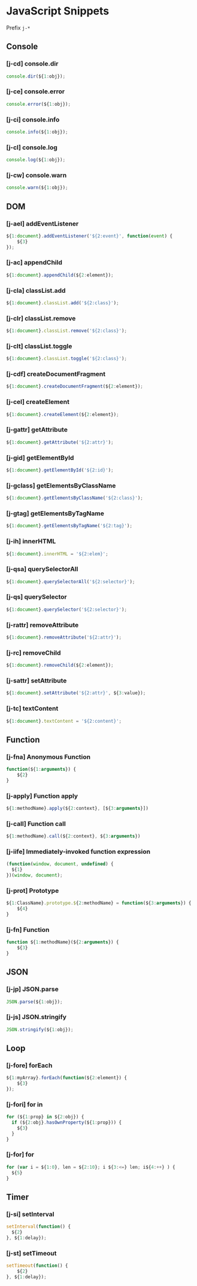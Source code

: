 # JavaScript Snippets

Prefix `j-*`

## Console

### [j-cd] console.dir

```javascript
console.dir(${1:obj});
```

### [j-ce] console.error

```javascript
console.error(${1:obj});
```

### [j-ci] console.info

```javascript
console.info(${1:obj});
```

### [j-cl] console.log

```javascript
console.log(${1:obj});
```

### [j-cw] console.warn

```javascript
console.warn(${1:obj});
```

## DOM

### [j-ael] addEventListener

```javascript
${1:document}.addEventListener('${2:event}', function(event) {
    ${3}
});
```

### [j-ac] appendChild

```javascript
${1:document}.appendChild(${2:element});
```

### [j-cla] classList.add

```javascript
${1:document}.classList.add('${2:class}');
```

### [j-clr] classList.remove

```javascript
${1:document}.classList.remove('${2:class}');
```

### [j-clt] classList.toggle

```javascript
${1:document}.classList.toggle('${2:class}');
```

### [j-cdf] createDocumentFragment

```javascript
${1:document}.createDocumentFragment(${2:element});
```

### [j-cel] createElement

```javascript
${1:document}.createElement(${2:element});
```

### [j-gattr] getAttribute

```javascript
${1:document}.getAttribute('${2:attr}');
```

### [j-gid] getElementById

```javascript
${1:document}.getElementById('${2:id}');
```

### [j-gclass] getElementsByClassName

```javascript
${1:document}.getElementsByClassName('${2:class}');
```

### [j-gtag] getElementsByTagName

```javascript
${1:document}.getElementsByTagName('${2:tag}');
```

### [j-ih] innerHTML

```javascript
${1:document}.innerHTML = '${2:elem}';
```

### [j-qsa] querySelectorAll

```javascript
${1:document}.querySelectorAll('${2:selector}');
```

### [j-qs] querySelector

```javascript
${1:document}.querySelector('${2:selector}');
```

### [j-rattr] removeAttribute

```javascript
${1:document}.removeAttribute('${2:attr}');
```

### [j-rc] removeChild

```javascript
${1:document}.removeChild(${2:element});
```

### [j-sattr] setAttribute

```javascript
${1:document}.setAttribute('${2:attr}', ${3:value});
```

### [j-tc] textContent

```javascript
${1:document}.textContent = '${2:content}';
```

## Function

### [j-fna] Anonymous Function

```javascript
function(${1:arguments}) {
    ${2}
}
```

### [j-apply] Function apply

```javascript
${1:methodName}.apply(${2:context}, [${3:arguments}])
```

### [j-call] Function call

```javascript
${1:methodName}.call(${2:context}, ${3:arguments})
```

### [j-iife] Immediately-invoked function expression

```javascript
(function(window, document, undefined) {
  ${1}
})(window, document);
```

### [j-prot] Prototype

```javascript
${1:ClassName}.prototype.${2:methodName} = function(${3:arguments}) {
    ${4}
}
```

### [j-fn] Function

```javascript
function ${1:methodName}(${2:arguments}) {
    ${3}
}
```

## JSON

### [j-jp] JSON.parse

```javascript
JSON.parse(${1:obj});
```

### [j-js] JSON.stringify

```javascript
JSON.stringify(${1:obj});
```

## Loop

### [j-fore] forEach

```javascript
${1:myArray}.forEach(function(${2:element}) {
    ${3}
});
```

### [j-fori] for in

```javascript
for (${1:prop} in ${2:obj}) {
  if (${2:obj}.hasOwnProperty(${1:prop})) {
    ${3}
  }
}
```

### [j-for] for

```javascript
for (var i = ${1:0}, len = ${2:10}; i ${3:<=} len; i${4:++} ) {
  ${5}
}
```

## Timer

### [j-si] setInterval

```javascript
setInterval(function() {
  ${2}
}, ${1:delay});
```

### [j-st] setTimeout

```javascript
setTimeout(function() {
    ${2}
}, ${1:delay});
```
